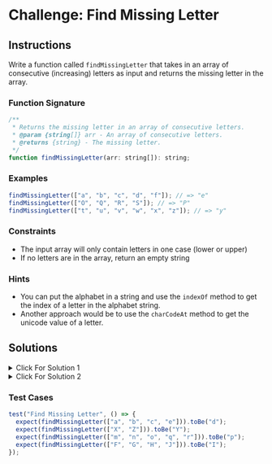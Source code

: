 # Challenge: Find Missing Letter

## Instructions

Write a function called `findMissingLetter` that takes in an array of consecutive (increasing) letters as input and returns the missing letter in the array.

### Function Signature

```js
/**
 * Returns the missing letter in an array of consecutive letters.
 * @param {string[]} arr - An array of consecutive letters.
 * @returns {string} - The missing letter.
 */
function findMissingLetter(arr: string[]): string;
```

### Examples

```js
findMissingLetter(["a", "b", "c", "d", "f"]); // => "e"
findMissingLetter(["O", "Q", "R", "S"]); // => "P"
findMissingLetter(["t", "u", "v", "w", "x", "z"]); // => "y"
```

### Constraints

- The input array will only contain letters in one case (lower or upper)
- If no letters are in the array, return an empty string

### Hints

- You can put the alphabet in a string and use the `indexOf` method to get the index of a letter in the alphabet string.
- Another approach would be to use the `charCodeAt` method to get the unicode value of a letter.

## Solutions

<details>
  <summary>Click For Solution 1 </summary>

```js
function findMissingLetter(arr) {
  const alphabet = "abcdefghijklmnopqrstuvwxyzABCDEFGHIJKLMNOPQRSTUVWXYZ";
  const startIndex = alphabet.indexOf(arr[0]);

  for (let i = 0; i < arr.length; i++) {
    if (arr[i] !== alphabet[startIndex + i]) {
      return alphabet[startIndex + i];
    }
  }

  return "";
}
```

### Explanation

- Declare a variable `alphabet` and assign it a string of all the letters of the alphabet.
- Declare a variable `startIndex` and assigned it the index of the first letter of the input array in the `alphabet` string.
- Loop through the input array and check if the current letter in the input array is not equal to the letter at the current index in the `alphabet` string.
- If it is not equal, return the letter at the current index in the `alphabet` string.
- If we get to the end of the loop without returning anything, we return an empty string.

</details>

<details>
  <summary>Click For Solution 2 </summary>

```js
function findMissingLetter(arr) {
  let start = arr[0].charCodeAt(0);
  for (let i = 1; i < arr.length; i++) {
    const current = arr[i].charCodeAt(0);
    if (current - start > 1) {
      return String.fromCharCode(start + 1);
    }
    start = current;
  }
  return "";
}
```

### Explanation

- Declare a variable `start` and assigned it the ASCII code of the first letter of the input array.
- Loop through the input array and check if the ASCII code of the current letter minus the ASCII code of the previous letter is greater than 1.
- If it is, return the letter that is one greater than the previous letter.
- If we get to the end of the loop without returning anything, we return an empty string.

</details>

### Test Cases

```js
test("Find Missing Letter", () => {
  expect(findMissingLetter(["a", "b", "c", "e"])).toBe("d");
  expect(findMissingLetter(["X", "Z"])).toBe("Y");
  expect(findMissingLetter(["m", "n", "o", "q", "r"])).toBe("p");
  expect(findMissingLetter(["F", "G", "H", "J"])).toBe("I");
});
```
